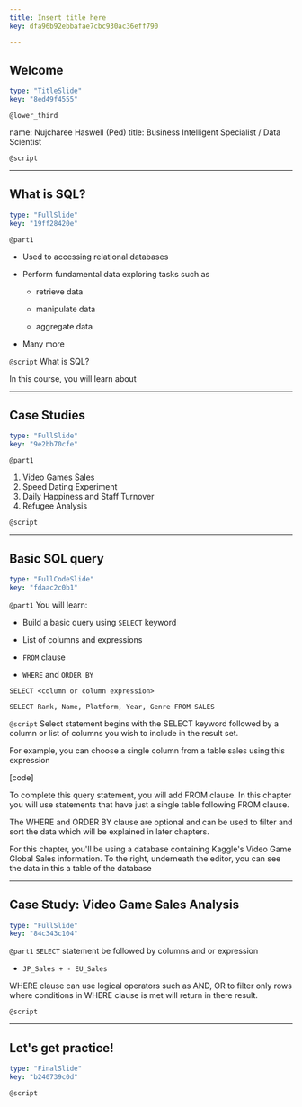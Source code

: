 ```yaml
---
title: Insert title here
key: dfa96b92ebbafae7cbc930ac36eff790

---
```

## Welcome

```yaml
type: "TitleSlide"
key: "8ed49f4555"
```

`@lower_third`

name: Nujcharee Haswell (Ped)
title: Business Intelligent Specialist / Data Scientist


`@script`



---
## What is SQL?

```yaml
type: "FullSlide"
key: "19ff28420e"
```

`@part1`
- Used to accessing relational databases 

- Perform fundamental data exploring tasks such as

    - retrieve data

    - manipulate data 

    - aggregate data

- Many more


`@script`
What is SQL?

In this course, you will learn about


---
## Case Studies

```yaml
type: "FullSlide"
key: "9e2bb70cfe"
```

`@part1`
1. Video Games Sales
2. Speed Dating Experiment
3. Daily Happiness and Staff Turnover
4. Refugee Analysis


`@script`



---
## Basic SQL query

```yaml
type: "FullCodeSlide"
key: "fdaac2c0b1"
```

`@part1`
You will learn:

- Build a basic query using `SELECT` keyword

- List of columns and expressions

- `FROM` clause

- `WHERE` and `ORDER BY`

`SELECT <column or column expression>`

`SELECT Rank, Name, Platform, Year, Genre FROM SALES`


`@script`
Select statement begins with the SELECT keyword followed by a column or list of columns you wish to include in the result set.

For example, you can choose a single column from a table sales using this expression

[code]

To complete this query statement, you will add FROM clause. In this chapter you will use statements that have just a single table following FROM clause.

The WHERE and ORDER BY clause are optional and can be used to filter and sort the data which will be explained in later chapters.

For this chapter, you'll be using a database containing Kaggle's Video Game Global Sales information. To the right, underneath the editor, you can see the data in this a table of the database


---
## Case Study: Video Game Sales Analysis

```yaml
type: "FullSlide"
key: "84c343c104"
```

`@part1`
`SELECT` statement be followed by columns and or expression

- `JP_Sales + - EU_Sales`

WHERE clause can use logical operators such as AND, OR to filter  only rows where conditions in WHERE clause is met will return in there result.


`@script`



---
## Let's get practice!

```yaml
type: "FinalSlide"
key: "b240739c0d"
```

`@script`


